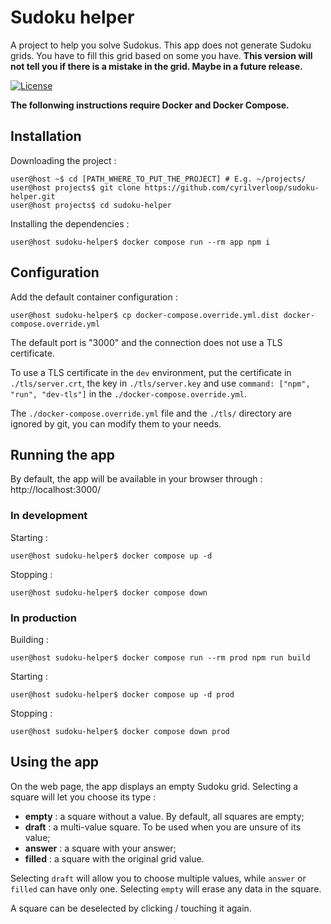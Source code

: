 # Sudoku helper

A project to help you solve Sudokus.
This app does not generate Sudoku grids. You have to fill this grid based on some you have.
**This version will not tell you if there is a mistake in the grid. Maybe in a future release.**

[![License](https://img.shields.io/github/license/cyrilverloop/sudoku-helper)](https://github.com/cyrilverloop/sudoku-helper/blob/trunk/LICENSE)

**The follonwing instructions require Docker and Docker Compose.**


## Installation

Downloading the project :
```shellsession
user@host ~$ cd [PATH_WHERE_TO_PUT_THE_PROJECT] # E.g. ~/projects/
user@host projects$ git clone https://github.com/cyrilverloop/sudoku-helper.git
user@host projects$ cd sudoku-helper
```

Installing the dependencies :
```shellsession
user@host sudoku-helper$ docker compose run --rm app npm i
```


## Configuration

Add the default container configuration :
```shellsession
user@host sudoku-helper$ cp docker-compose.override.yml.dist docker-compose.override.yml
```
The default port is "3000" and the connection does not use a TLS certificate.

To use a TLS certificate in the `dev` environment, put the certificate in `./tls/server.crt`, the key in `./tls/server.key` and use `command: ["npm", "run", "dev-tls"]` in the `./docker-compose.override.yml`.

The `./docker-compose.override.yml` file and the `./tls/` directory are ignored by git, you can modify them to your needs.


## Running the app

By default, the app will be available in your browser through : http://localhost:3000/

### In development

Starting :
```shellsession
user@host sudoku-helper$ docker compose up -d
```

Stopping :
```shellsession
user@host sudoku-helper$ docker compose down
```

### In production

Building :
```shellsession
user@host sudoku-helper$ docker compose run --rm prod npm run build
```

Starting :
```shellsession
user@host sudoku-helper$ docker compose up -d prod
```

Stopping :
```shellsession
user@host sudoku-helper$ docker compose down prod
```


## Using the app

On the web page, the app displays an empty Sudoku grid.
Selecting a square will let you choose its type :

- **empty** : a square without a value. By default, all squares are empty;
- **draft** : a multi-value square. To be used when you are unsure of its value;
- **answer** : a square with your answer;
- **filled** : a square with the original grid value.

Selecting `draft` will allow you to choose multiple values, while `answer` or `filled` can have only one. Selecting `empty` will erase any data in the square.

A square can be deselected by clicking / touching it again.
